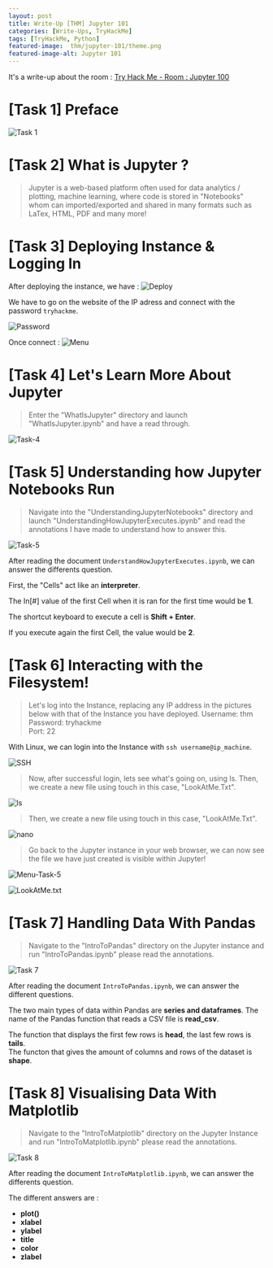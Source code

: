 ```yaml
---
layout: post
title: Write-Up [THM] Jupyter 101
categories: [Write-Ups, TryHackMe]
tags: [TryHackMe, Python]
featured-image:  thm/jupyter-101/theme.png
featured-image-alt: Jupyter 101
---
```


It's a write-up about the room : [Try Hack Me - Room : Jupyter 100](https://tryhackme.com/room/jupyter101)

# [Task 1] Preface

![Task 1](/assets/img/thm/jupyter-101/task-1.png)

# [Task 2] What is Jupyter ?

> Jupyter is a web-based platform often used for data analytics / plotting, machine learning, where code is stored in "Notebooks" whom can imported/exported and shared in many formats such as LaTex, HTML, PDF and many more!

# [Task 3] Deploying Instance & Logging In

After deploying the instance, we have :
![Deploy](/assets/img/thm/jupyter-101/deploy.png)

We have to go on the website of the IP adress and connect with the password `tryhackme`.

![Password](/assets/img/thm/jupyter-101/password.png)

Once connect : ![Menu](/assets/img/thm/jupyter-101/menu.png)

# [Task 4] Let's Learn More About Jupyter 

> Enter the "WhatIsJupyter" directory and launch "WhatIsJupyter.ipynb" and have a read through.

![Task-4](/assets/img/thm/jupyter-101/task-4.png)

# [Task 5] Understanding how Jupyter Notebooks Run

> Navigate into the "UnderstandingJupyterNotebooks" directory and launch "UnderstandingHowJupyterExecutes.ipynb" and read the annotations I have made to understand how to answer this.

![Task-5](/assets/img/thm/jupyter-101/task-5.png)

After reading the document `UnderstandHowJupyterExecutes.ipynb`, we can answer the differents question.  

First, the "Cells" act like an **interpreter**. 

The In[#] value of the first Cell when it is ran for the first time would be **1**.  

The shortcut keyboard to execute a cell is **Shift + Enter**.  

If you execute again the first Cell, the value would be **2**.

# [Task 6] Interacting with the Filesystem!

> Let's log into the Instance, replacing any IP address in the pictures below with that of the Instance you have deployed.
Username: thm  
Password: tryhackme  
Port: 22

With Linux, we can login into the Instance with `ssh username@ip_machine`.

![SSH](/assets/img/thm/jupyter-101/ssh.png)

> Now, after successful login, lets see what's going on, using ls. Then, we create a new file using touch in this case, "LookAtMe.Txt". 

![ls](/assets/img/thm/jupyter-101/ls.png)

> Then, we create a new file using touch in this case, "LookAtMe.Txt". 

![nano](/assets/img/thm/jupyter-101/nano.png)

> Go back to the Jupyter instance in your web browser, we can now see the file we have just created is visible within Jupyter!

![Menu-Task-5](/assets/img/thm/jupyter-101/menu-task-5.png)

![LookAtMe.txt](/assets/img/thm/jupyter-101/LookAtMe.png)

# [Task 7] Handling Data With Pandas

> Navigate to the "IntroToPandas" directory on the Jupyter instance and run "IntroToPandas.ipynb" please read the annotations.

![Task 7](/assets/img/thm/jupyter-101/task-7.png)

After reading the document `IntroToPandas.ipynb`, we can answer the different questions.  

The two main types of data within Pandas are **series and dataframes**.
The name of the Pandas function that reads a CSV file is **read_csv**.  

The function that displays the first few rows is **head**, the last few rows is **tails**.  
The functon that gives the amount of columns and rows of the dataset is **shape**.

# [Task 8] Visualising Data With Matplotlib

> Navigate to the "IntroToMatplotlib" directory on the Jupyter Instance and run "IntroToMatplotlib.ipynb" please read the annotations.

![Task 8](/assets/img/thm/jupyter-101/task-8.png)

After reading the document `IntroToMatplotlib.ipynb`, we can answer the differents question. 

The different answers are : 
* **plot()**
* **xlabel**
* **ylabel**
* **title**
* **color**
* **zlabel**